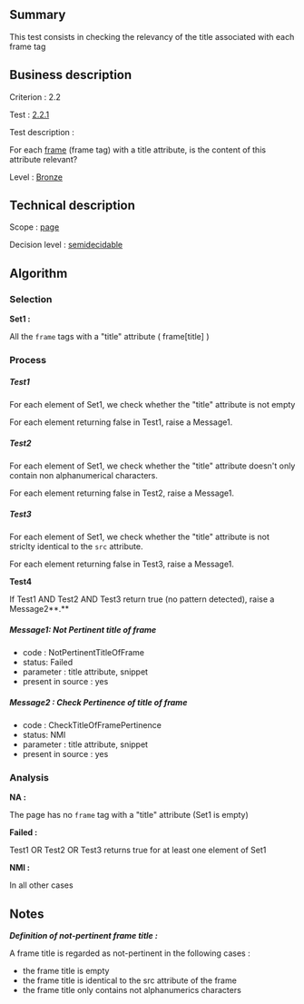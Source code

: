 ## Summary

This test consists in checking the relevancy of the title associated
with each frame tag

## Business description

Criterion : 2.2

Test : [2.2.1](http://accessiweb.org/index.php/accessiweb-22-english-version.html#test-2-2-1)

Test description :

For each
[frame](http://accessiweb.org/index.php/glossary-76.html#mCadreEnLigne)
(frame tag) with a title attribute, is the content of this attribute
relevant?

Level : [Bronze](/en/category/rules-design/accessiweb-11/level/bronze)

## Technical description

Scope : [page](/en/category/rules-design/accessiweb-11/scope/page)

Decision level :
[semidecidable](/en/category/rules-design/accessiweb-11/decision-level/semidecidable)

## Algorithm

### Selection

**Set1 :**

All the `frame` tags with a "title" attribute ( frame[title] )

### Process

##### Test1

For each element of Set1, we check whether the "title" attribute is not
empty

For each element returning false in Test1, raise a Message1.

##### Test2

For each element of Set1, we check whether the "title" attribute doesn't
only contain non alphanumerical characters.

For each element returning false in Test2, raise a Message1.

##### Test3

For each element of Set1, we check whether the "title" attribute is not
striclty identical to the `src` attribute.

For each element returning false in Test3, raise a Message1.

**Test4**

If Test1 AND Test2 AND Test3 return true (no pattern detected), raise a
Message2**.**

##### Message1: Not Pertinent title of frame

-   code : NotPertinentTitleOfFrame
-   status: Failed
-   parameter : title attribute, snippet
-   present in source : yes

##### Message2 : Check Pertinence of title of frame

-   code : CheckTitleOfFramePertinence
-   status: NMI
-   parameter : title attribute, snippet
-   present in source : yes

### Analysis

**NA :**

The page has no `frame` tag with a "title" attribute (Set1 is empty)

**Failed :**

Test1 OR Test2 OR Test3 returns true for at least one element of Set1

**NMI :**

In all other cases

## Notes

***Definition of not-pertinent frame title :***

A frame title is regarded as not-pertinent in the following cases :

-   the frame title is empty
-   the frame title is identical to the src attribute of the frame
-   the frame title only contains not alphanumerics characters

